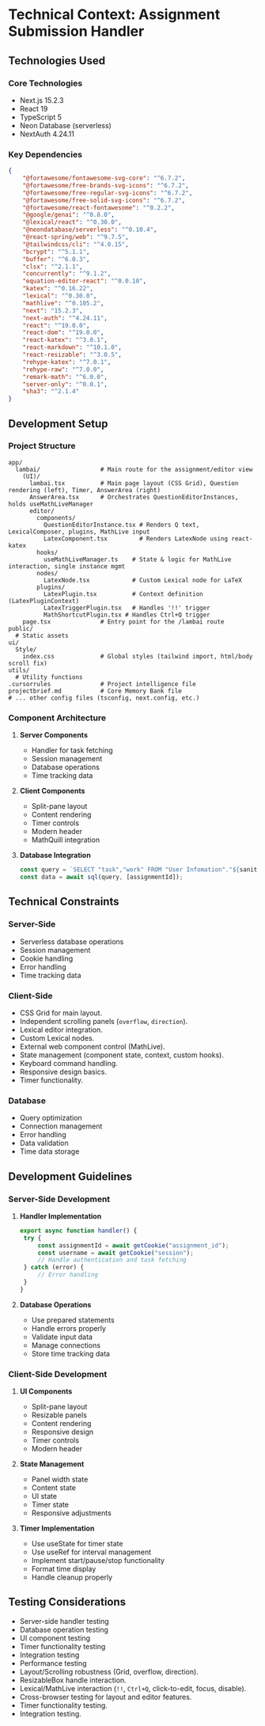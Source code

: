 # Technical Context: Assignment Submission Handler

## Technologies Used

### Core Technologies

- Next.js 15.2.3
- React 19
- TypeScript 5
- Neon Database (serverless)
- NextAuth 4.24.11

### Key Dependencies

```json
{
	"@fortawesome/fontawesome-svg-core": "^6.7.2",
	"@fortawesome/free-brands-svg-icons": "^6.7.2",
	"@fortawesome/free-regular-svg-icons": "^6.7.2",
	"@fortawesome/free-solid-svg-icons": "^6.7.2",
	"@fortawesome/react-fontawesome": "^0.2.2",
	"@google/genai": "^0.8.0",
	"@lexical/react": "^0.30.0",
	"@neondatabase/serverless": "^0.10.4",
	"@react-spring/web": "^9.7.5",
	"@tailwindcss/cli": "^4.0.15",
	"bcrypt": "^5.1.1",
	"buffer": "^6.0.3",
	"clsx": "^2.1.1",
	"concurrently": "^9.1.2",
	"equation-editor-react": "^0.0.10",
	"katex": "^0.16.22",
	"lexical": "^0.30.0",
	"mathlive": "^0.105.2",
	"next": "15.2.3",
	"next-auth": "^4.24.11",
	"react": "^19.0.0",
	"react-dom": "^19.0.0",
	"react-katex": "^3.0.1",
	"react-markdown": "^10.1.0",
	"react-resizable": "^3.0.5",
	"rehype-katex": "^7.0.1",
	"rehype-raw": "^7.0.0",
	"remark-math": "^6.0.0",
	"server-only": "^0.0.1",
	"sha3": "^2.1.4"
}
```

## Development Setup

### Project Structure

```
app/
  lambai/                 # Main route for the assignment/editor view
    (UI)/
      lambai.tsx          # Main page layout (CSS Grid), Question rendering (left), Timer, AnswerArea (right)
      AnswerArea.tsx      # Orchestrates QuestionEditorInstances, holds useMathLiveManager
      editor/
        components/
          QuestionEditorInstance.tsx # Renders Q text, LexicalComposer, plugins, MathLive input
          LatexComponent.tsx         # Renders LatexNode using react-katex
        hooks/
          useMathLiveManager.ts    # State & logic for MathLive interaction, single instance mgmt
        nodes/
          LatexNode.tsx            # Custom Lexical node for LaTeX
        plugins/
          LatexPlugin.tsx          # Context definition (LatexPluginContext)
          LatexTriggerPlugin.tsx   # Handles '!!' trigger
          MathShortcutPlugin.tsx # Handles Ctrl+Q trigger
    page.tsx              # Entry point for the /lambai route
public/
  # Static assets
ui/
  Style/
    index.css             # Global styles (tailwind import, html/body scroll fix)
utils/
  # Utility functions
.cursorrules              # Project intelligence file
projectbrief.md           # Core Memory Bank file
# ... other config files (tsconfig, next.config, etc.)
```

### Component Architecture

1. **Server Components**

   - Handler for task fetching
   - Session management
   - Database operations
   - Time tracking data

2. **Client Components**

   - Split-pane layout
   - Content rendering
   - Timer controls
   - Modern header
   - MathQuill integration

3. **Database Integration**
   ```typescript
   const query = `SELECT "task","work" FROM "User Infomation"."${sanitizedTableName}" WHERE "assignment_id" = $1`;
   const data = await sql(query, [assignmentId]);
   ```

## Technical Constraints

### Server-Side

- Serverless database operations
- Session management
- Cookie handling
- Error handling
- Time tracking data

### Client-Side

- CSS Grid for main layout.
- Independent scrolling panels (`overflow`, `direction`).
- Lexical editor integration.
- Custom Lexical nodes.
- External web component control (MathLive).
- State management (component state, context, custom hooks).
- Keyboard command handling.
- Responsive design basics.
- Timer functionality.

### Database

- Query optimization
- Connection management
- Error handling
- Data validation
- Time data storage

## Development Guidelines

### Server-Side Development

1. **Handler Implementation**

   ```typescript
   export async function handler() {
   	try {
   		const assignmentId = await getCookie("assignment_id");
   		const username = await getCookie("session");
   		// Handle authentication and task fetching
   	} catch (error) {
   		// Error handling
   	}
   }
   ```

2. **Database Operations**
   - Use prepared statements
   - Handle errors properly
   - Validate input data
   - Manage connections
   - Store time tracking data

### Client-Side Development

1. **UI Components**

   - Split-pane layout
   - Resizable panels
   - Content rendering
   - Responsive design
   - Timer controls
   - Modern header

2. **State Management**

   - Panel width state
   - Content state
   - UI state
   - Timer state
   - Responsive adjustments

3. **Timer Implementation**
   - Use useState for timer state
   - Use useRef for interval management
   - Implement start/pause/stop functionality
   - Format time display
   - Handle cleanup properly

## Testing Considerations

- Server-side handler testing
- Database operation testing
- UI component testing
- Timer functionality testing
- Integration testing
- Performance testing
- Layout/Scrolling robustness (Grid, overflow, direction).
- ResizableBox handle interaction.
- Lexical/MathLive interaction (`!!`, `Ctrl+Q`, click-to-edit, focus, disable).
- Cross-browser testing for layout and editor features.
- Timer functionality testing.
- Integration testing.
